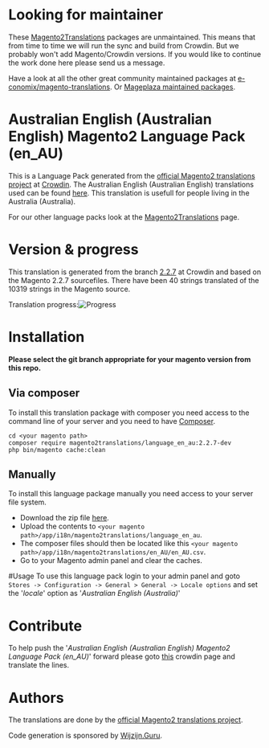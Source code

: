 # Looking for maintainer
These [Magento2Translations](http://magento2translations.github.io/) packages are unmaintained. This means that from time to time we will run the sync and build from Crowdin. But we probably won't add Magento/Crowdin versions. If you would like to continue the work done here please send us a message.

Have a look at all the other great community maintained packages at [e-conomix/magento-translations](https://github.com/e-conomix/magento-translations).
Or [Mageplaza maintained packages](https://github.com/mageplaza?q=language).

# Australian English (Australian English) Magento2 Language Pack (en_AU)
This is a Language Pack generated from the [official Magento2 translations project](https://crowdin.com/project/magento-2) at [Crowdin](https://crowdin.com).
The Australian English (Australian English) translations used can be found [here](https://crowdin.com/project/magento-2/en-au).
This translation is usefull for people living in the Australia (Australia).

For our other language packs look at the [Magento2Translations](http://magento2translations.github.io/) page.

# Version & progress
This translation is generated from the branch [2.2.7](https://crowdin.com/project/magento-2/en-au#/2.2.7) at Crowdin and based on the Magento 2.2.7 sourcefiles.
There have been  40 strings translated of the 10319 strings in the Magento source.

Translation progress:![Progress](http://progressed.io/bar/0)

# Installation
**Please select the git branch appropriate for your magento version from this repo.**
## Via composer
To install this translation package with composer you need access to the command line of your server and you need to have [Composer](https://getcomposer.org).
```
cd <your magento path>
composer require magento2translations/language_en_au:2.2.7-dev
php bin/magento cache:clean
```
## Manually
To install this language package manually you need access to your server file system.
* Download the zip file [here](https://github.com/Magento2Translations/language_en_au/archive/2.2.7.zip).
* Upload the contents to `<your magento path>/app/i18n/magento2translations/language_en_au`.
* The composer files should then be located like this `<your magento path>/app/i18n/magento2translations/en_AU/en_AU.csv`.
* Go to your Magento admin panel and clear the caches.

#Usage
To use this language pack login to your admin panel and goto `Stores -> Configuration -> General > General -> Locale options` and set the '*locale*' option as '*Australian English (Australia)*'

# Contribute
To help push the '*Australian English (Australian English) Magento2 Language Pack (en_AU)*' forward please goto [this](https://crowdin.com/project/magento-2/en-au) crowdin page and translate the lines.

# Authors
The translations are done by the [official Magento2 translations project](https://crowdin.com/project/magento-2).

Code generation is sponsored by [Wijzijn.Guru](http://www.wijzijn.guru/).